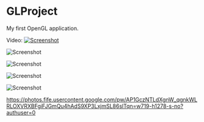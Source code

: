 # GLProject
My first OpenGL application.  

Video:
[![Screenshot](http://i.imgur.com/vhBfB1e.png "")](https://www.youtube.com/watch?v=5HDfWBnW1_s)

![Screenshot](http://i.imgur.com/3hY9dBf.png "")

![Screenshot](http://i.imgur.com/SyJKKfn.jpg "")

![Screenshot](http://i.imgur.com/fP1ALjK.jpg "")

![Screenshot](https://photos.fife.usercontent.google.com/pw/AP1GczNTLdXgnW_qgnkWLRLOXVRXBFgiFJGmQu4hAdS9XP3LxjmSL86slTqn=w719-h1278-s-no?authuser=0)

https://photos.fife.usercontent.google.com/pw/AP1GczNTLdXgnW_qgnkWLRLOXVRXBFgiFJGmQu4hAdS9XP3LxjmSL86slTqn=w719-h1278-s-no?authuser=0
